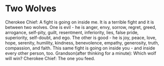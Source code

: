 <!--
id: 28130155
link: http://tumblr.atmos.org/post/28130155/two-wolves
slug: two-wolves
date: Thu Mar 06 2008 08:59:56 GMT-0800 (PST)
publish: 2008-03-06
tags: 
title: Two Wolves
-->


Two Wolves
==========

Cherokee Chief: A fight is going on inside me. It is a terrible fight
and it is between two wolves. One is evil - he is anger, envy, sorrow,
regret, greed, arrogance, self-pity, guilt, resentment, inferiority,
lies, false pride, superiority, self-doubt, and ego. The other is good -
he is joy, peace, love, hope, serenity, humility, kindness, benevolence,
empathy, generosity, truth, compassion, and faith. This same fight is
going on inside you - and inside every other person, too. Grandson(after
thinking for a minute): Which wolf will win? Cherokee Chief: The one you
feed.

